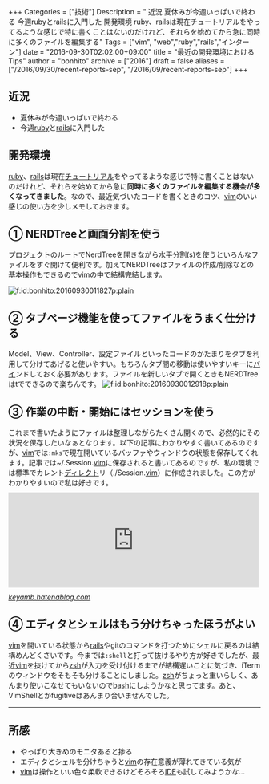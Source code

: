 +++
Categories = ["技術"]
Description = " 近況   夏休みが今週いっぱいで終わる  今週rubyとrailsに入門した   開発環境  ruby、railsは現在チュートリアルをやってるような感じで特に書くことはないのだけれど、それらを始めてから急に同時に多くのファイルを編集する"
Tags = ["vim", "web","ruby","rails","インターン"]
date = "2016-09-30T02:02:00+09:00"
title = "最近の開発環境におけるTips"
author = "bonhito"
archive = ["2016"]
draft = false
aliases = ["/2016/09/30/recent-reports-sep", "/2016/09/recent-reports-sep"]
+++

<body>
<h2>近況</h2>

<ul>
<li>夏休みが今週いっぱいで終わる</li>
<li>今週<a class="keyword" href="http://d.hatena.ne.jp/keyword/ruby">ruby</a>と<a class="keyword" href="http://d.hatena.ne.jp/keyword/rails">rails</a>に入門した</li>
</ul>


<h2>開発環境</h2>

<p><a class="keyword" href="http://d.hatena.ne.jp/keyword/ruby">ruby</a>、<a class="keyword" href="http://d.hatena.ne.jp/keyword/rails">rails</a>は現在<a class="keyword" href="http://d.hatena.ne.jp/keyword/%A5%C1%A5%E5%A1%BC%A5%C8%A5%EA%A5%A2%A5%EB">チュートリアル</a>をやってるような感じで特に書くことはないのだけれど、それらを始めてから急に<b>同時に多くのファイルを編集する機会が多くなってきました</b>。なので、最近気づいたコードを書くときのコツ、<a class="keyword" href="http://d.hatena.ne.jp/keyword/vim">vim</a>のいい感じの使い方を少しメモしておきます。</p>

<h2>① NERDTreeと画面分割を使う</h2>

<p>プロジェクトのルートでNerdTreeを開きながら水平分割(s)を使うといろんなファイルをすぐ開けて便利です。加えてNERDTreeはファイルの作成/削除などの基本操作もできるので<a class="keyword" href="http://d.hatena.ne.jp/keyword/vim">vim</a>の中で結構完結します。</p>

<p><span itemscope itemtype="http://schema.org/Photograph"><img src="https://cdn-ak.f.st-hatena.com/images/fotolife/b/bonhito/20160930/20160930011827.png" alt="f:id:bonhito:20160930011827p:plain" title="f:id:bonhito:20160930011827p:plain" class="hatena-fotolife" itemprop="image"></span></p>

<h2>② タブページ機能を使ってファイルをうまく仕分ける</h2>

<p>Model、View、Controller、設定ファイルといったコードのかたまりをタブを利用して分けてあげると使いやすい。もちろんタブ間の移動は使いやすいキーに<a class="keyword" href="http://d.hatena.ne.jp/keyword/%A5%D0%A5%A4">バイ</a>ンドしておく必要があります。ファイルを新しいタブで開くときもNERDTreeはtでできるので楽ちんです。
<span itemscope itemtype="http://schema.org/Photograph"><img src="https://cdn-ak.f.st-hatena.com/images/fotolife/b/bonhito/20160930/20160930012918.png" alt="f:id:bonhito:20160930012918p:plain" title="f:id:bonhito:20160930012918p:plain" class="hatena-fotolife" itemprop="image"></span></p>

<h2>③ 作業の中断・開始にはセッションを使う</h2>

<p>これまで書いたようにファイルは整理しながらたくさん開くので、必然的にその状況を保存したいなぁとなります。以下の記事にわかりやすく書いてあるのですが、<a class="keyword" href="http://d.hatena.ne.jp/keyword/vim">vim</a>では<code>:mks</code>で現在開いているバッファやウィンドウの状態を保存してくれます。記事では~/.Session.<a class="keyword" href="http://d.hatena.ne.jp/keyword/vim">vim</a>に保存されると書いてあるのですが、私の環境では標準でカレント<a class="keyword" href="http://d.hatena.ne.jp/keyword/%A5%C7%A5%A3%A5%EC%A5%AF%A5%C8">ディレクト</a>リ（./Session.<a class="keyword" href="http://d.hatena.ne.jp/keyword/vim">vim</a>）に作成されました。この方がわかりやすいので私は好きです。
<iframe src="http://keyamb.hatenablog.com/embed/2013/07/12/020730" title="Vimでセッションの保存と読込み - weblog of key_amb" class="embed-card embed-blogcard" scrolling="no" frameborder="0" style="display: block; width: 100%; height: 190px; max-width: 500px; margin: 10px 0px;"></iframe><cite class="hatena-citation"><a href="http://keyamb.hatenablog.com/entry/2013/07/12/020730">keyamb.hatenablog.com</a></cite></p>

<h2>④ エディタとシェルはもう分けちゃったほうがよい</h2>

<p><a class="keyword" href="http://d.hatena.ne.jp/keyword/vim">vim</a>を開いている状態から<a class="keyword" href="http://d.hatena.ne.jp/keyword/rails">rails</a>やgitのコマンドを打つためにシェルに戻るのは結構めんどくさいです。今までは<code>:shell</code>と打って抜けるやり方が好きでしたが、最近<a class="keyword" href="http://d.hatena.ne.jp/keyword/vim">vim</a>を抜けてから<a class="keyword" href="http://d.hatena.ne.jp/keyword/zsh">zsh</a>が入力を受け付けるまでが結構遅いことに気づき、iTermのウィンドウをそもそも分けることにしました。<a class="keyword" href="http://d.hatena.ne.jp/keyword/zsh">zsh</a>がちょっと重いらしく、あんまり使いこなせてもいないので<a class="keyword" href="http://d.hatena.ne.jp/keyword/bash">bash</a>にしようかなと思ってます。あと、VimShellとかfugitiveはあんまり合いませんでした。</p>

<hr>

<h2>所感</h2>

<ul>
<li>やっぱり大きめのモニタあると捗る</li>
<li>エディタとシェルを分けちゃうと<a class="keyword" href="http://d.hatena.ne.jp/keyword/vim">vim</a>の存在意義が薄れてきている気が</li>
<li>
<a class="keyword" href="http://d.hatena.ne.jp/keyword/vim">vim</a>は操作といい色々柔軟できるけどそろそろ<a class="keyword" href="http://d.hatena.ne.jp/keyword/IDE">IDE</a>も試してみようかな…</li>
</ul>

</body>
